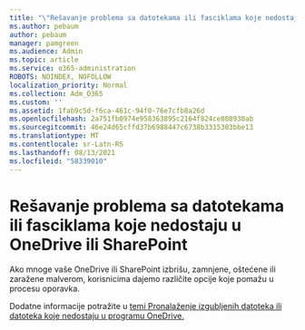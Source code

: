 ```yaml
---
title: "\"Rešavanje problema sa datotekama ili fasciklama koje nedostaju"
ms.author: pebaum
author: pebaum
manager: pamgreen
ms.audience: Admin
ms.topic: article
ms.service: o365-administration
ROBOTS: NOINDEX, NOFOLLOW
localization_priority: Normal
ms.collection: Adm_O365
ms.custom: ''
ms.assetid: 1fab9c5d-f6ca-461c-94f0-76e7cfb8a26d
ms.openlocfilehash: 2a751fb0974e958363895c2164f824ce808930ab
ms.sourcegitcommit: 46e24d65cffd37b6988447c6738b3315303bbe13
ms.translationtype: MT
ms.contentlocale: sr-Latn-RS
ms.lasthandoff: 08/13/2021
ms.locfileid: "58339010"
---
```

# <a name="troubleshooting-missing-files-or-folders-in-onedrive-or-sharepoint"></a>Rešavanje problema sa datotekama ili fasciklama koje nedostaju u OneDrive ili SharePoint

Ako mnoge vaše OneDrive ili SharePoint izbrišu, zamnjene, oštećene ili zaražene malverom, korisnicima dajemo različite opcije koje pomažu u procesu oporavka.

Dodatne informacije potražite u [temi Pronalaženje izgubljenih datoteka ili datoteka koje nedostaju u programu OneDrive.](https://go.microsoft.com/fwlink/?linkid=2110768)